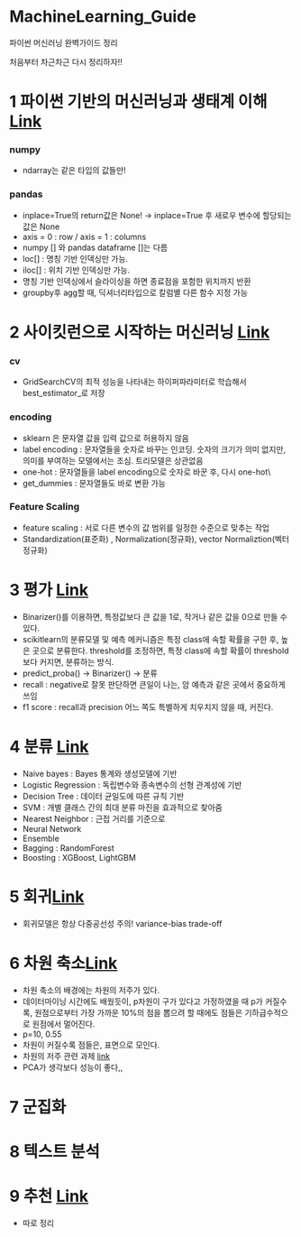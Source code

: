 # MachineLearning_Guide
파이썬 머신러닝 완벽가이드 정리

처음부터 차근차근 다시 정리하자!!


# 1 파이썬 기반의 머신러닝과 생태계 이해 [Link](https://github.com/miniii222/MachineLearning_Guide/tree/master/Ch1_Understanding)
### numpy
- ndarray는 같은 타입의 값들만!

### pandas
- inplace=True의 return값은 None! -> inplace=True 후 새로우 변수에 할당되는 값은 None
- axis = 0 : row / axis = 1 : columns
- numpy [] 와 pandas dataframe []는 다름
- loc[] : 명칭 기반 인덱싱만 가능. 
- iloc[] : 위치 기반 인덱싱만 가능.
- 명칭 기반 인덱싱에서 슬라이싱을 하면 종료점을 포함한 위치까지 반환
- groupby후 agg할 때, 딕셔너리타입으로 칼럼별 다른 함수 지정 가능

# 2 사이킷런으로 시작하는 머신러닝 [Link](https://github.com/miniii222/MachineLearning_Guide/tree/master/Ch2_Scikit-learn)

### cv
- GridSearchCV의 최적 성능을 나타내는 하이퍼파라미터로 학습해서 best_estimator_로 저장
### encoding
- sklearn 은 문자열 값을 입력 값으로 허용하지 않음
- label encoding : 문자열들을 숫자로 바꾸는 인코딩. 숫자의 크기가 의미 없지만, 의미를 부여하는 모델에서는 조심. 트리모델은 상관없음
- one-hot : 문자열들을 label encoding으로 숫자로 바꾼 후, 다시 one-hot\
- get_dummies : 문자열들도 바로 변환 가능
### Feature Scaling
- feature scaling : 서로 다른 변수의 값 범위를 일정한 수준으로 맞추는 작업
- Standardization(표준화) , Normalization(정규화), vector Normaliztion(벡터 정규화)

# 3 평가 [Link](https://github.com/miniii222/MachineLearning_Guide/tree/master/Ch3_Evaluation)
- Binarizer()를 이용하면, 특정값보다 큰 값을 1로, 작거나 같은 값을 0으로 만들 수 있다.
- scikitlearn의 분류모델 및 예측 메커니즘은 특정 class에 속할 확률을 구한 후, 높은 곳으로 분류한다. threshold를 조정하면, 특정 class에 속할 확률이 threshold보다 커지면, 분류하는 방식.
- predict_proba() -> Binarizer() -> 분류
- recall : negative로 잘못 판단하면 큰일이 나는, 암 예측과 같은 곳에서 중요하게 쓰임
- f1 score : recall과 precision 어느 쪽도 특별하게 치우치지 않을 때, 커진다.

# 4 분류 [Link](https://github.com/miniii222/MachineLearning_Guide/tree/master/Ch4_Classification)
- Naive bayes : Bayes 통계와 생성모델에 기반
- Logistic Regression : 독립변수와 종속변수의 선형 관계성에 기반
- Decision Tree : 데이터 균일도에 따른 규칙 기반
- SVM : 개별 클래스 간의 최대 분류 마진을 효과적으로 찾아줌
- Nearest Neighbor : 근접 거리를 기준으로
- Neural Network
- Ensemble
- Bagging : RandomForest
- Boosting : XGBoost, LightGBM


# 5 회귀[Link](https://github.com/miniii222/MachineLearning_Guide/tree/master/Ch5_Regression)
- 회귀모델은 항상 다중공선성 주의! variance-bias trade-off

# 6 차원 축소[Link](https://github.com/miniii222/MachineLearning_Guide/tree/master/Ch6_Dimension_Reduction)
- 차원 축소의 배경에는 차원의 저주가 있다.
- 데이터마이닝 시간에도 배웠듯이, p차원이 구가 있다고 가정하였을 때 p가 커질수록, 원점으로부터 가장 가까운 10%의 점을 뽑으려 할 때에도 점들은 기하급수적으로 원점에서 멀어진다.
- p=10, 0.55
- 차원이 커질수록 점들은, 표면으로 모인다.
- 차원의 저주 관련 과제 [link](https://github.com/miniii222/study_in_graduate/blob/master/Datamining/hw1_curse_of_Dimensionality.R) 
- PCA가 생각보다 성능이 좋다,,
# 7 군집화

# 8 텍스트 분석

# 9 추천 [Link](https://github.com/miniii222/BOAZ_adv_project/blob/master/study/PYTHON_ML_GUIDE%20-%20RS.md)
- 따로 정리
